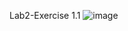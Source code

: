 Lab2-Exercise 1.1
![image](https://github.com/user-attachments/assets/0409297a-98da-48fd-9a41-1b59c0bf63a2)
